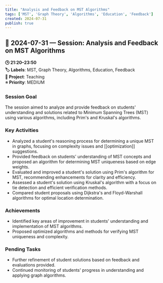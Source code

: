 ```yaml
---
title: "Analysis and Feedback on MST Algorithms"
tags: ['MST', 'Graph Theory', 'Algorithms', 'Education', 'Feedback']
created: 2024-07-31
publish: true
---
```


## 📅 2024-07-31 — Session: Analysis and Feedback on MST Algorithms

**🕒 21:20–23:50**  
**🏷️ Labels**: MST, Graph Theory, Algorithms, Education, Feedback  
**📂 Project**: Teaching  
**⭐ Priority**: MEDIUM  


### Session Goal
The session aimed to analyze and provide feedback on students' understanding and solutions related to Minimum Spanning Trees (MST) using various algorithms, including Prim's and Kruskal's algorithms.

### Key Activities
- Analyzed a student's reasoning process for determining a unique MST in graphs, focusing on complexity issues and [[optimization]] suggestions.
- Provided feedback on students' understanding of MST concepts and proposed an algorithm for determining MST uniqueness based on edge weights.
- Evaluated and improved a student's solution using Prim's algorithm for MST, recommending enhancements for clarity and efficiency.
- Assessed a student's solution using Kruskal's algorithm with a focus on tie detection and efficient verification methods.
- Compared student proposals using Dijkstra's and Floyd-Warshall algorithms for optimal location determination.

### Achievements
- Identified key areas of improvement in students' understanding and implementation of MST algorithms.
- Proposed optimized algorithms and methods for verifying MST uniqueness and complexity.

### Pending Tasks
- Further refinement of student solutions based on feedback and evaluations provided.
- Continued monitoring of students' progress in understanding and applying graph algorithms.
